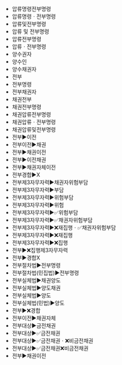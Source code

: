 - 압류명령전부명령
- 압류명령ㆍ전부명령
- 압류및전부명령
- 압류 및 전부명령
- 압류전부명령
- 압류ㆍ전부명령
- 양수권자
- 양수인
- 양수채권자
- 전부
- 전부명령
- 전부채권자
- 채권전부
- 채권전부명령
- 채권압류전부명령
- 채권압류ㆍ전부명령
- 채권압류및전부명령
- 전부▶️이전
- 전부이전▶️채권
- 전부▶️채권이전
- 전부▶️이전채권
- 전부▶️채권자체이전
- 전부경합▶️X
- 전부제3자무자력▶️채권자위험부담
- 전부제3자무자력▶️부담
- 전부제3자무자력▶️위험부담
- 전부제3자무자력▶️위험
- 전부제3자무자력▶️✅위험부담
- 전부제3자무자력▶️✅채권자위험부담
- 전부제3자무자력▶️❌재집행ㆍ✅채권자위험부담
- 전부제3자무자력▶️❌재집행
- 전부제3자무자력▶️❌집행
- 전부▶️❌집행제3자무자력
- 전부▶️경합X
- 전부절차법▶️전부명령
- 전부절차법(민집법)▶️전부명령
- 전부실체법▶️채권양도
- 전부실체법▶️양도채권
- 전부실체법▶️양도
- 전부실체법(민법)▶️양도
- 전부▶️❌경합
- 전부이전▶️채권자체
- 전부대상▶️금전채권
- 전부대상▶️✅금전채권
- 전부대상▶️✅금전채권ㆍ❌비금전채권
- 전부대상▶️✅금전채권❌비금전채권
- 전부▶️채권이전